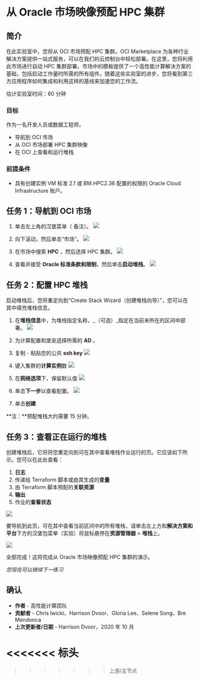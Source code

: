 # 从 Oracle 市场映像预配 HPC 集群

## 简介

在此实验室中，您将从 OCI 市场预配 HPC 集群。OCI Marketplace 为各种行业解决方案提供一站式服务，可以在我们的云控制台中轻松部署。在这里，您将利用此市场进行自动 HPC 集群部署。市场中的模板提供了一个高性能计算解决方案的基础，包括启动工作量时所需的所有组件。随着这些实验室的进步，您将看到第三方应用程序如何集成和利用这样的基线来加速您的工作流。

估计实验室时间：60 分钟

### 目标

作为一名开发人员或数据工程师，

*   导航到 OCI 市场
*   从 OCI 市场部署 HPC 集群映像
*   在 OCI 上查看和运行堆栈

### 前提条件

*   具有创建实例 VM 标准 2.1 或 BM.HPC2.36 配置的权限的 Oracle Cloud Infrastructure 账户。

## 任务 1：导航到 OCI 市场

1.  单击左上角的汉堡菜单（ 备注）。 ![](./images/click_hamburger.png)
    
2.  向下滚动，然后单击“市场”。 ![](./images/click_marketplace.png)
    
3.  在市场中搜索 **HPC** ，然后选择 HPC 集群。 ![](./images/marketplace.png)
    
4.  查看并接受 **Oracle 标准条款和限制**，然后单击**启动堆栈**。 ![](./images/launch_stack.png)
    

## 任务 2：配置 HPC 堆栈

启动堆栈后，您将重定向到“Create Stack Wizard（创建堆栈向导）”，您可以在其中填充堆栈信息。

1.  在**堆栈信息**中，为堆栈指定名称，_（可选）_指定在当前未所在的区间中部署。 ![](./images/stack_p1.png)
    
2.  为计算配置和堡垒选择所需的 **AD** 。
    
3.  复制 - 粘贴您的公共 **ssh key** ![](./images/stack_p2_1.png)
    
4.  键入集群的**计算实例**数 ![](./images/stack_p2_2.png)
    
5.  在**网络选项**下，保留默认值 ![](./images/stack_p2_3.png)
    
6.  单击**下一步**以查看配置。 ![](./images/stack_p3.png)
    
7.  单击**创建**
    

**注：**预配堆栈大约需要 15 分钟。

## 任务 3：查看正在运行的堆栈

创建堆栈后，它将将您重定向到可在其中查看堆栈作业运行的页。它应该如下所示。您可以在此处查看：

1.  **日志**
2.  传递给 Terraform 脚本或由其生成的**变量**
3.  由 Terraform 脚本预配的**关联资源**
4.  **输出**
5.  作业的**查看状态**

![](./images/stack_detail_provisioning.png)

要导航到此页，可在其中查看当前区间中的所有堆栈，请单击左上方和**解决方案和平台**下方的汉堡包菜单（实验）将鼠标悬停在**资源管理器** > **堆栈**上。

![](./images/nav_resource_manager.png)

全部完成！这将完成从 Oracle 市场映像预配 HPC 集群的演示。

_您现在可以继续下一练习_

## 确认

*   **作者** - 高性能计算团队
*   **贡献者** - Chris Iwicki、Harrison Dvoor、Gloria Lee、Selene Song、Bre Mendonca
*   **上次更新者/日期** - Harrison Dvoor，2020 年 10 月

# <<<<<<< 标头

> > > > > > > 上游/主节点